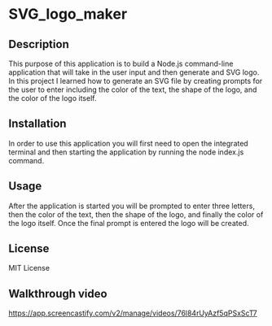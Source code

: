 # SVG_logo_maker

## Description

This purpose of this application is to build a Node.js command-line application that will take in the user input and then generate and SVG logo.  In this project I learned how to generate an SVG file by creating prompts for the user to enter including the color of the text, the shape of the logo, and the color of the logo itself.  

## Installation

In order to use this application you will first need to open the integrated terminal and then starting the application by running the node index.js command. 

## Usage

After the application is started you will be prompted to enter three letters, then the color of the text, then the shape of the logo, and finally the color of the logo itself. Once the final prompt is entered the logo will be created.  


## License

MIT License

## Walkthrough video 

https://app.screencastify.com/v2/manage/videos/76l84rUyAzf5qPSxScT7

